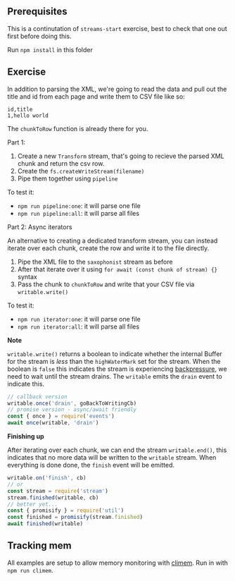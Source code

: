 ## Prerequisites

This is a continutation of `streams-start` exercise, best to check that one out first before doing this.

Run `npm install` in this folder

## Exercise

In addition to parsing the XML, we're going to read the data and pull out the title and id from each page and write them to CSV file like so:

```
id,title
1,hello world
```

The `chunkToRow` function is already there for you.

Part 1:

1. Create a new `Transform` stream, that's going to recieve the parsed XML chunk and return the csv row.
2. Create the `fs.createWriteStream(filename)`
3. Pipe them together using `pipeline`

To test it:

* `npm run pipeline:one`: it will parse one file
* `npm run pipeline:all`: it will parse all files

Part 2: Async iterators

An alternative to creating a dedicated transform stream, you can instead iterate over each chunk, create the row and write it to the file directly.

1. Pipe the XML file to the `saxophonist` stream as before
2. After that iterate over it using `for await (const chunk of stream) {}` syntax
3. Pass the chunk to `chunkToRow` and write that your CSV file via `writable.write()`

To test it:

* `npm run iterator:one`: it will parse one file
* `npm run iterator:all`: it will parse all files

**Note**

`writable.write()` returns a boolean to indicate whether the internal Buffer for the stream is *less* than the `highWaterMark` set for the stream. When the boolean is `false` this indicates the stream is experiencing [backpressure](https://nodejs.org/es/docs/guides/backpressuring-in-streams/), we need to wait until the stream drains. The `writable` emits the `drain` event to indicate this.

```js
// callback version
writable.once('drain', goBackToWritingCb)
// promise version - async/await friendly
const { once } = require('events')
await once(writable, 'drain')
```

**Finishing up**

After iterating over each chunk, we can end the stream `writable.end()`, this indicates that no more data will be written to the `writable` stream. When everything is done done, the `finish` event will be emitted.

```js
writable.on('finish', cb)
// or
const stream = require('stream')
stream.finished(writable, cb)
// better yet...
const { promisify } = require('util')
const finished = promisify(stream.finished)
await finished(writable)
```

## Tracking mem

All examples are setup to allow memory monitoring with
[climem](http://npm.im/climem). Run in with `npm run climem`.

